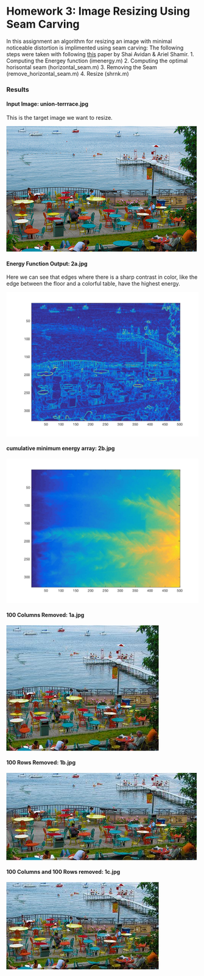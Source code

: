 # Homework 3: Image Resizing Using Seam Carving
In this assignment an algorithm for resizing an image with minimal noticeable distortion is implimented using seam carving:
The following steps were taken with following [this](http://pages.cs.wisc.edu/~dyer/cs534/papers/AvidanShamir2007-SeamCarving.pdf) paper by Shai Avidan & Ariel Shamir.
    1. Computing the Energey function (imenergy.m)
    2. Computing the optimal horisontal seam (horizontal_seam.m)
    3. Removing the Seam (remove_horizontal_seam.m)
    4. Resize (shrnk.m)

### Results
#### Input Image: union-terrrace.jpg
This is the target image we want to resize.

![](union-terrace.jpg)
#### Energy Function Output: 2a.jpg
Here we can see that edges where there is a sharp contrast in color, like the edge between the floor and a colorful table, have the highest energy.

![](2a.jpg)
#### cumulative minimum energy array: 2b.jpg
![](2b.jpg) 
#### 100 Columns Removed: 1a.jpg
![](1a.jpg)
#### 100 Rows Removed: 1b.jpg
![](1b.jpg)
#### 100 Columns and 100 Rows removed: 1c.jpg
![](1c.jpg)
